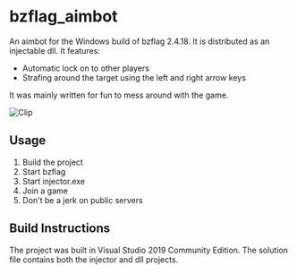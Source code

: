 # bzflag_aimbot
An aimbot for the Windows build of bzflag 2.4.18. It is distributed as an injectable dll. It features:
- Automatic lock on to other players
- Strafing around the target using the left and right arrow keys

It was mainly written for fun to mess around with the game.

![Clip](https://media.giphy.com/media/SqZWDm7r3o9efpzoII/giphy.gif)

## Usage
1. Build the project
2. Start bzflag
3. Start injector.exe
4. Join a game
5. Don't be a jerk on public servers

## Build Instructions
The project was built in Visual Studio 2019 Community Edition. The solution file contains both the injector and dll projects.
